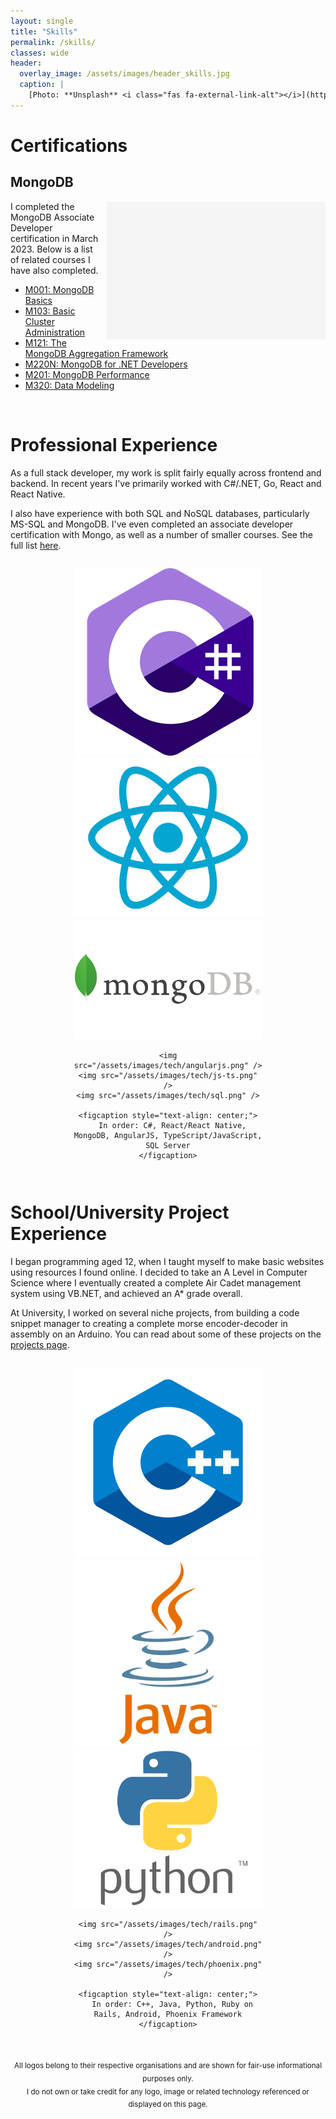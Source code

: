 ```yaml
---
layout: single
title: "Skills"
permalink: /skills/
classes: wide
header:
  overlay_image: /assets/images/header_skills.jpg
  caption: |
    [Photo: **Unsplash** <i class="fas fa-external-link-alt"></i>](https://unsplash.com/photos/DnUIfLUREwc)
---
```


<style>
.page {
  margin: auto;
  float: right;
}
.center {
  text-align: center;
}
.badge-container {
  width: 350px;
  height: 220px;
  float: right;
  margin-left: 10px;
}
#badge-bg {
  background-color: whitesmoke;
  position: absolute;
  width: 350px;
  height: 220px;
  border-radius: 10;
  margin-top: 1px;
  z-index: -1;
}
</style>

# Certifications

## MongoDB

<div class="badge-container">
  <div id="badge-bg"></div>
  <div data-iframe-width="350" data-iframe-height="400" data-share-badge-id="6272c9a5-444f-4769-8e05-d187f6f8d746" data-share-badge-host="https://www.credly.com"></div>
  <script type="text/javascript" async src="//cdn.credly.com/assets/utilities/embed.js"></script>
</div>

I completed the MongoDB Associate Developer certification in March 2023. Below is a list of related courses I have also completed.

- [M001: MongoDB Basics](https://university.mongodb.com/course_completion/d9e3238c-b8f3-49bc-b379-05aa53a585a8)
- [M103: Basic Cluster Administration](https://university.mongodb.com/course_completion/d0957142-c981-4a60-a283-8fa68ef78f9c)
- [M121: The MongoDB Aggregation Framework](https://university.mongodb.com/course_completion/64225867-c8dd-4fb5-8d54-a407cd3db745)
- [M220N: MongoDB for .NET Developers](https://university.mongodb.com/course_completion/b1adbdf7-d1f1-42a5-8b62-7ae5e6a35db0)
- [M201: MongoDB Performance](https://university.mongodb.com/course_completion/4991c2d6-021e-4282-b10e-52dc10c17ab7)
- [M320: Data Modeling](https://university.mongodb.com/course_completion/2226db40-eb5c-4f4e-937d-fd08e8d439e2)

<br />

# Professional Experience

As a full stack developer, my work is split fairly equally across frontend
and backend. In recent years I've primarily worked with C#/.NET, Go, React and
React Native.

I also have experience with both SQL and NoSQL databases, particularly MS-SQL
and MongoDB. I've even completed an associate developer certification with
Mongo, as well as a number of smaller courses. See the full list
[here](#courses--certifications).

<div class="center">
  <figure class="third" style="display: inline-block; width: 60%;">
    <img src="/assets/images/tech/c-sharp.png" />
    <img src="/assets/images/tech/react.png" />
    <img src="/assets/images/tech/mongodb.png" />

    <img src="/assets/images/tech/angularjs.png" />
    <img src="/assets/images/tech/js-ts.png" />
    <img src="/assets/images/tech/sql.png" />

    <figcaption style="text-align: center;">
      In order: C#, React/React Native, MongoDB, AngularJS, TypeScript/JavaScript, SQL Server
    </figcaption>
  </figure>
</div>

# School/University Project Experience

I began programming aged 12, when I taught myself to make basic websites using
resources I found online. I decided to take an A Level in Computer Science where
I eventually created a complete Air Cadet management system using VB.NET, and
achieved an A* grade overall.

At University, I worked on several niche projects, from building a code snippet
manager to creating a complete morse encoder-decoder in assembly on an Arduino.
You can read about some of these projects on the [projects page](/projects).

<div class="center">
  <figure class="third" style="display: inline-block; width: 60%;">
    <img src="/assets/images/tech/cpp.png" />
    <img src="/assets/images/tech/java.png" />
    <img src="/assets/images/tech/python.png" />

    <img src="/assets/images/tech/rails.png" />
    <img src="/assets/images/tech/android.png" />
    <img src="/assets/images/tech/phoenix.png" />

    <figcaption style="text-align: center;">
      In order: C++, Java, Python, Ruby on Rails, Android, Phoenix Framework
    </figcaption>
  </figure>
</div>

<br />
<div class="center">
  <sub>
    All logos belong to their respective organisations and are shown for fair-use informational purposes only.
    <br>
    I do not own or take credit for any logo, image or related technology referenced or displayed on this page.
  </sub>
</div>
